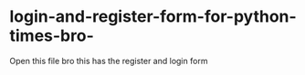 # login-and-register-form-for-python-times-bro-


Open this file bro this has the register and login form
